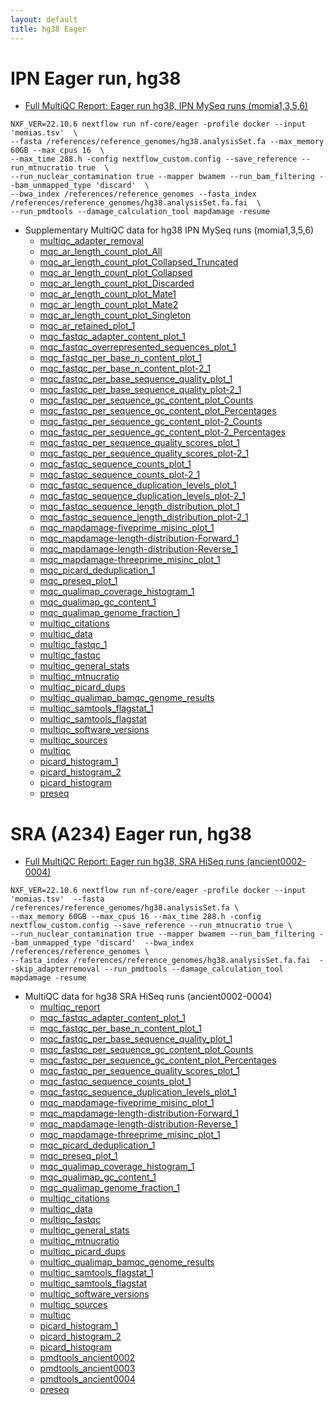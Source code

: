 ```yaml
---
layout: default
title: hg38 Eager
---
```


# IPN Eager run, hg38
- [Full MultiQC Report: Eager run hg38, IPN MySeq runs (momia1,3,5,6)](eager_hg38/ipn/multiqc_report.html)
```
NXF_VER=22.10.6 nextflow run nf-core/eager -profile docker --input 'momias.tsv'  \
--fasta /references/reference_genomes/hg38.analysisSet.fa --max_memory 60GB --max_cpus 16  \
--max_time 288.h -config nextflow_custom.config --save_reference --run_mtnucratio true  \ 
--run_nuclear_contamination true --mapper bwamem --run_bam_filtering --bam_unmapped_type 'discard'  \
--bwa_index /references/reference_genomes --fasta_index /references/reference_genomes/hg38.analysisSet.fa.fai  \
--run_pmdtools --damage_calculation_tool mapdamage -resume
```
- Supplementary MultiQC data for hg38 IPN MySeq runs (momia1,3,5,6)
  - [multiqc_adapter_removal](eager_hg38/ipn/multiqc_data/multiqc_adapter_removal.txt)
  - [mqc_ar_length_count_plot_All](eager_hg38/ipn/multiqc_data/mqc_ar_length_count_plot_All.txt)
  - [mqc_ar_length_count_plot_Collapsed_Truncated](eager_hg38/ipn/multiqc_data/mqc_ar_length_count_plot_Collapsed_Truncated.txt)
  - [mqc_ar_length_count_plot_Collapsed](eager_hg38/ipn/multiqc_data/mqc_ar_length_count_plot_Collapsed.txt)
  - [mqc_ar_length_count_plot_Discarded](eager_hg38/ipn/multiqc_data/mqc_ar_length_count_plot_Discarded.txt)
  - [mqc_ar_length_count_plot_Mate1](eager_hg38/ipn/multiqc_data/mqc_ar_length_count_plot_Mate1.txt)
  - [mqc_ar_length_count_plot_Mate2](eager_hg38/ipn/multiqc_data/mqc_ar_length_count_plot_Mate2.txt)
  - [mqc_ar_length_count_plot_Singleton](eager_hg38/ipn/multiqc_data/mqc_ar_length_count_plot_Singleton.txt)
  - [mqc_ar_retained_plot_1](eager_hg38/ipn/multiqc_data/mqc_ar_retained_plot_1.txt)
  - [mqc_fastqc_adapter_content_plot_1](eager_hg38/ipn/multiqc_data/mqc_fastqc_adapter_content_plot_1.txt)
  - [mqc_fastqc_overrepresented_sequences_plot_1](eager_hg38/ipn/multiqc_data/mqc_fastqc_overrepresented_sequences_plot_1.txt)
  - [mqc_fastqc_per_base_n_content_plot_1](eager_hg38/ipn/multiqc_data/mqc_fastqc_per_base_n_content_plot_1.txt)
  - [mqc_fastqc_per_base_n_content_plot-2_1](eager_hg38/ipn/multiqc_data/mqc_fastqc_per_base_n_content_plot-2_1.txt)
  - [mqc_fastqc_per_base_sequence_quality_plot_1](eager_hg38/ipn/multiqc_data/mqc_fastqc_per_base_sequence_quality_plot_1.txt)
  - [mqc_fastqc_per_base_sequence_quality_plot-2_1](eager_hg38/ipn/multiqc_data/mqc_fastqc_per_base_sequence_quality_plot-2_1.txt)
  - [mqc_fastqc_per_sequence_gc_content_plot_Counts](eager_hg38/ipn/multiqc_data/mqc_fastqc_per_sequence_gc_content_plot_Counts.txt)
  - [mqc_fastqc_per_sequence_gc_content_plot_Percentages](eager_hg38/ipn/multiqc_data/mqc_fastqc_per_sequence_gc_content_plot_Percentages.txt)
  - [mqc_fastqc_per_sequence_gc_content_plot-2_Counts](eager_hg38/ipn/multiqc_data/mqc_fastqc_per_sequence_gc_content_plot-2_Counts.txt)
  - [mqc_fastqc_per_sequence_gc_content_plot-2_Percentages](eager_hg38/ipn/multiqc_data/mqc_fastqc_per_sequence_gc_content_plot-2_Percentages.txt)
  - [mqc_fastqc_per_sequence_quality_scores_plot_1](eager_hg38/ipn/multiqc_data/mqc_fastqc_per_sequence_quality_scores_plot_1.txt)
  - [mqc_fastqc_per_sequence_quality_scores_plot-2_1](eager_hg38/ipn/multiqc_data/mqc_fastqc_per_sequence_quality_scores_plot-2_1.txt)
  - [mqc_fastqc_sequence_counts_plot_1](eager_hg38/ipn/multiqc_data/mqc_fastqc_sequence_counts_plot_1.txt)
  - [mqc_fastqc_sequence_counts_plot-2_1](eager_hg38/ipn/multiqc_data/mqc_fastqc_sequence_counts_plot-2_1.txt)
  - [mqc_fastqc_sequence_duplication_levels_plot_1](eager_hg38/ipn/multiqc_data/mqc_fastqc_sequence_duplication_levels_plot_1.txt)
  - [mqc_fastqc_sequence_duplication_levels_plot-2_1](eager_hg38/ipn/multiqc_data/mqc_fastqc_sequence_duplication_levels_plot-2_1.txt)
  - [mqc_fastqc_sequence_length_distribution_plot_1](eager_hg38/ipn/multiqc_data/mqc_fastqc_sequence_length_distribution_plot_1.txt)
  - [mqc_fastqc_sequence_length_distribution_plot-2_1](eager_hg38/ipn/multiqc_data/mqc_fastqc_sequence_length_distribution_plot-2_1.txt)
  - [mqc_mapdamage-fiveprime_misinc_plot_1](eager_hg38/ipn/multiqc_data/mqc_mapdamage-fiveprime_misinc_plot_1.txt)
  - [mqc_mapdamage-length-distribution-Forward_1](eager_hg38/ipn/multiqc_data/mqc_mapdamage-length-distribution-Forward_1.txt)
  - [mqc_mapdamage-length-distribution-Reverse_1](eager_hg38/ipn/multiqc_data/mqc_mapdamage-length-distribution-Reverse_1.txt)
  - [mqc_mapdamage-threeprime_misinc_plot_1](eager_hg38/ipn/multiqc_data/mqc_mapdamage-threeprime_misinc_plot_1.txt)
  - [mqc_picard_deduplication_1](eager_hg38/ipn/multiqc_data/mqc_picard_deduplication_1.txt)
  - [mqc_preseq_plot_1](eager_hg38/ipn/multiqc_data/mqc_preseq_plot_1.txt)
  - [mqc_qualimap_coverage_histogram_1](eager_hg38/ipn/multiqc_data/mqc_qualimap_coverage_histogram_1.txt)
  - [mqc_qualimap_gc_content_1](eager_hg38/ipn/multiqc_data/mqc_qualimap_gc_content_1.txt)
  - [mqc_qualimap_genome_fraction_1](eager_hg38/ipn/multiqc_data/mqc_qualimap_genome_fraction_1.txt)
  - [multiqc_citations](eager_hg38/ipn/multiqc_data/multiqc_citations.txt)
  - [multiqc_data](eager_hg38/ipn/multiqc_data/multiqc_data.json)
  - [multiqc_fastqc_1](eager_hg38/ipn/multiqc_data/multiqc_fastqc_1.txt)
  - [multiqc_fastqc](eager_hg38/ipn/multiqc_data/multiqc_fastqc.txt)
  - [multiqc_general_stats](eager_hg38/ipn/multiqc_data/multiqc_general_stats.txt)
  - [multiqc_mtnucratio](eager_hg38/ipn/multiqc_data/multiqc_mtnucratio.txt)
  - [multiqc_picard_dups](eager_hg38/ipn/multiqc_data/multiqc_picard_dups.txt)
  - [multiqc_qualimap_bamqc_genome_results](eager_hg38/ipn/multiqc_data/multiqc_qualimap_bamqc_genome_results.txt)
  - [multiqc_samtools_flagstat_1](eager_hg38/ipn/multiqc_data/multiqc_samtools_flagstat_1.txt)
  - [multiqc_samtools_flagstat](eager_hg38/ipn/multiqc_data/multiqc_samtools_flagstat.txt)
  - [multiqc_software_versions](eager_hg38/ipn/multiqc_data/multiqc_software_versions.txt)
  - [multiqc_sources](eager_hg38/ipn/multiqc_data/multiqc_sources.txt)
  - [multiqc](eager_hg38/ipn/multiqc_data/multiqc.log)
  - [picard_histogram_1](eager_hg38/ipn/multiqc_data/picard_histogram_1.txt)
  - [picard_histogram_2](eager_hg38/ipn/multiqc_data/picard_histogram_2.txt)
  - [picard_histogram](eager_hg38/ipn/multiqc_data/picard_histogram.txt)
  - [preseq](eager_hg38/ipn/multiqc_data/preseq.txt)

# SRA (A234) Eager run, hg38
- [Full MultiQC Report: Eager run hg38, SRA HiSeq runs (ancient0002-0004)](eager_hg38/a234/multiqc_report.html)
```
NXF_VER=22.10.6 nextflow run nf-core/eager -profile docker --input 'momias.tsv'  --fasta /references/reference_genomes/hg38.analysisSet.fa \
--max_memory 60GB --max_cpus 16 --max_time 288.h -config nextflow_custom.config --save_reference --run_mtnucratio true \
--run_nuclear_contamination true --mapper bwamem --run_bam_filtering --bam_unmapped_type 'discard'  --bwa_index /references/reference_genomes \
--fasta_index /references/reference_genomes/hg38.analysisSet.fa.fai  --skip_adapterremoval --run_pmdtools --damage_calculation_tool mapdamage -resume
```

- MultiQC data for hg38 SRA HiSeq runs (ancient0002-0004)
  - [multiqc_report](eager_hg38/a234/multiqc_report.html)
  - [mqc_fastqc_adapter_content_plot_1](eager_hg38/a234/multiqc_data/mqc_fastqc_adapter_content_plot_1.txt)
  - [mqc_fastqc_per_base_n_content_plot_1](eager_hg38/a234/multiqc_data/mqc_fastqc_per_base_n_content_plot_1.txt)
  - [mqc_fastqc_per_base_sequence_quality_plot_1](eager_hg38/a234/multiqc_data/mqc_fastqc_per_base_sequence_quality_plot_1.txt)
  - [mqc_fastqc_per_sequence_gc_content_plot_Counts](eager_hg38/a234/multiqc_data/mqc_fastqc_per_sequence_gc_content_plot_Counts.txt)
  - [mqc_fastqc_per_sequence_gc_content_plot_Percentages](eager_hg38/a234/multiqc_data/mqc_fastqc_per_sequence_gc_content_plot_Percentages.txt)
  - [mqc_fastqc_per_sequence_quality_scores_plot_1](eager_hg38/a234/multiqc_data/mqc_fastqc_per_sequence_quality_scores_plot_1.txt)
  - [mqc_fastqc_sequence_counts_plot_1](eager_hg38/a234/multiqc_data/mqc_fastqc_sequence_counts_plot_1.txt)
  - [mqc_fastqc_sequence_duplication_levels_plot_1](eager_hg38/a234/multiqc_data/mqc_fastqc_sequence_duplication_levels_plot_1.txt)
  - [mqc_mapdamage-fiveprime_misinc_plot_1](eager_hg38/a234/multiqc_data/mqc_mapdamage-fiveprime_misinc_plot_1.txt)
  - [mqc_mapdamage-length-distribution-Forward_1](eager_hg38/a234/multiqc_data/mqc_mapdamage-length-distribution-Forward_1.txt)
  - [mqc_mapdamage-length-distribution-Reverse_1](eager_hg38/a234/multiqc_data/mqc_mapdamage-length-distribution-Reverse_1.txt)
  - [mqc_mapdamage-threeprime_misinc_plot_1](eager_hg38/a234/multiqc_data/mqc_mapdamage-threeprime_misinc_plot_1.txt)
  - [mqc_picard_deduplication_1](eager_hg38/a234/multiqc_data/mqc_picard_deduplication_1.txt)
  - [mqc_preseq_plot_1](eager_hg38/a234/multiqc_data/mqc_preseq_plot_1.txt)
  - [mqc_qualimap_coverage_histogram_1](eager_hg38/a234/multiqc_data/mqc_qualimap_coverage_histogram_1.txt)
  - [mqc_qualimap_gc_content_1](eager_hg38/a234/multiqc_data/mqc_qualimap_gc_content_1.txt)
  - [mqc_qualimap_genome_fraction_1](eager_hg38/a234/multiqc_data/mqc_qualimap_genome_fraction_1.txt)
  - [multiqc_citations](eager_hg38/a234/multiqc_data/multiqc_citations.txt)
  - [multiqc_data](eager_hg38/a234/multiqc_data/multiqc_data.json.zip)
  - [multiqc_fastqc](eager_hg38/a234/multiqc_data/multiqc_fastqc.txt)
  - [multiqc_general_stats](eager_hg38/a234/multiqc_data/multiqc_general_stats.txt)
  - [multiqc_mtnucratio](eager_hg38/a234/multiqc_data/multiqc_mtnucratio.txt)
  - [multiqc_picard_dups](eager_hg38/a234/multiqc_data/multiqc_picard_dups.txt)
  - [multiqc_qualimap_bamqc_genome_results](eager_hg38/a234/multiqc_data/multiqc_qualimap_bamqc_genome_results.txt)
  - [multiqc_samtools_flagstat_1](eager_hg38/a234/multiqc_data/multiqc_samtools_flagstat_1.txt)
  - [multiqc_samtools_flagstat](eager_hg38/a234/multiqc_data/multiqc_samtools_flagstat.txt.)
  - [multiqc_software_versions](eager_hg38/a234/multiqc_data/multiqc_software_versions.txt)
  - [multiqc_sources](eager_hg38/a234/multiqc_data/multiqc_sources.txt)
  - [multiqc](eager_hg38/a234/multiqc_data/multiqc.log)
  - [picard_histogram_1](eager_hg38/a234/multiqc_data/picard_histogram_1.txt)
  - [picard_histogram_2](eager_hg38/a234/multiqc_data/picard_histogram_2.txt)
  - [picard_histogram](eager_hg38/a234/multiqc_data/picard_histogram.txt)
  - [pmdtools_ancient0002](eager_hg38/a234/multiqc_data/pmdtools_ancient0002.cpg.range.10.txt)
  - [pmdtools_ancient0003](eager_hg38/a234/multiqc_data/pmdtools_ancient0003.cpg.range.10.txt)
  - [pmdtools_ancient0004](eager_hg38/a234/multiqc_data/pmdtools_ancient0004.cpg.range.10.txt)
  - [preseq](eager_hg38/a234/multiqc_data/preseq.txt)
